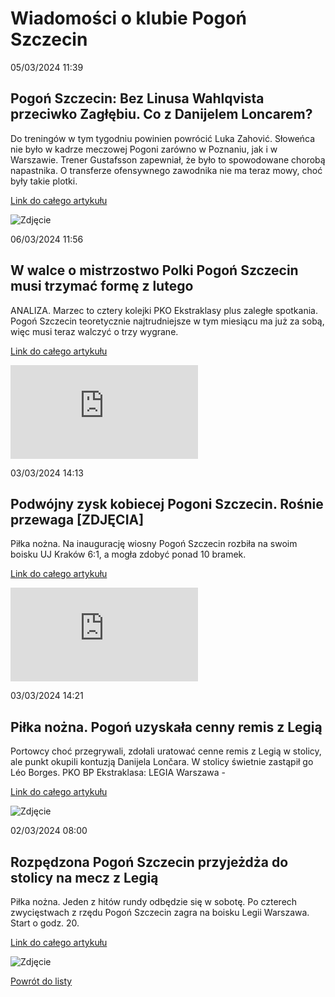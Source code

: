 # Wiadomości o klubie Pogoń Szczecin

05/03/2024  11:39 

## Pogoń Szczecin: Bez Linusa Wahlqvista przeciwko Zagłębiu. Co z Danijelem Loncarem? 

Do treningów w tym tygodniu powinien powrócić Luka Zahović. Słoweńca nie było w kadrze meczowej Pogoni zarówno w Poznaniu, jak i w Warszawie. Trener Gustafsson zapewniał, że było to spowodowane chorobą napastnika. O transferze ofensywnego zawodnika nie ma teraz mowy, choć były takie plotki. 

[Link do całego artykułu](https://www.msn.com/pl-pl/sport/other/pogoń-szczecin-bez-linusa-wahlqvista-przeciwko-zagłębiu-co-z-danijelem-loncarem/ar-BB1jmhZk) 

![Zdjęcie](https://d-art.ppstatic.pl/kadry/k/r/1/86/13/65e704821ae56_o_original.jpg) 

06/03/2024  11:56 

## W walce o mistrzostwo Polki Pogoń Szczecin musi trzymać formę z lutego 

ANALIZA. Marzec to cztery kolejki PKO Ekstraklasy plus zaległe spotkania. Pogoń Szczecin teoretycznie najtrudniejsze w tym miesiącu ma już za sobą, więc musi teraz walczyć o trzy wygrane. 

[Link do całego artykułu](https://www.msn.com/pl-pl/sport/other/w-walce-o-mistrzostwo-polki-pogoń-szczecin-musi-trzymać-formę-z-lutego/ar-BB1jqeRM) 

![Zdjęcie](https://img-s-msn-com.akamaized.net/tenant/amp/entityid/BB1jqhlu.img?w=640&h=400&m=4&q=71) 

03/03/2024  14:13 

## Podwójny zysk kobiecej Pogoni Szczecin. Rośnie przewaga [ZDJĘCIA] 

Piłka nożna. Na inaugurację wiosny Pogoń Szczecin rozbiła na swoim boisku UJ Kraków 6:1, a mogła zdobyć ponad 10 bramek. 

[Link do całego artykułu](https://www.msn.com/pl-pl/sport/other/podwójny-zysk-kobiecej-pogoni-szczecin-rośnie-przewaga-zdjęcia/ar-BB1jfUGT) 

![Zdjęcie](https://img-s-msn-com.akamaized.net/tenant/amp/entityid/BB1jg1eK.img?w=640&h=400&m=4&q=71) 

03/03/2024  14:21 

## Piłka nożna. Pogoń uzyskała cenny remis z Legią 

Portowcy choć przegrywali, zdołali uratować cenne remis z Legią w stolicy, ale punkt okupili kontuzją Danijela Lončara. W stolicy świetnie zastąpił go Léo Borges. PKO BP Ekstraklasa: LEGIA Warszawa - 

[Link do całego artykułu](https://24kurier.pl/aktualnosci/sport/pilka-nozna-pogon-uzyskala-cenny-remis-z-legia/) 

![Zdjęcie](https://24kurier.pl/media/iv5mofi1/3c83e02a-144e-4322-a77a-a893c67017e1.jpg?anchor=center&mode=crop&width=834&height=360&rnd=133539565113270000) 

02/03/2024  08:00 

## Rozpędzona Pogoń Szczecin przyjeżdża do stolicy na mecz z Legią 

Piłka nożna. Jeden z hitów rundy odbędzie się w sobotę. Po czterech zwycięstwach z rzędu Pogoń Szczecin zagra na boisku Legii Warszawa. Start o godz. 20. 

[Link do całego artykułu](https://www.msn.com/pl-pl/sport/other/rozpędzona-pogoń-szczecin-przyjeżdża-do-stolicy-na-mecz-z-legią/ar-BB1jcTep) 

![Zdjęcie](https://d-art.ppstatic.pl/kadry/k/r/1/24/f8/65e190cad64c6_o_original.jpg) 

[Powrót do listy](https://jacekkajdan.github.io/ekstraklasa/lista_ekstraklasa)